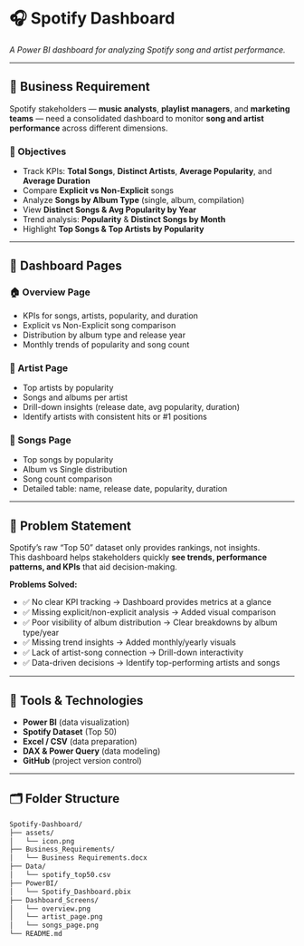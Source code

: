 # 🎧 Spotify Dashboard

*A Power BI dashboard for analyzing Spotify song and artist performance.*

---

## 📌 Business Requirement

Spotify stakeholders — **music analysts**, **playlist managers**, and **marketing teams** — need a consolidated dashboard to monitor **song and artist performance** across different dimensions.

### 🎯 Objectives
- Track KPIs: **Total Songs**, **Distinct Artists**, **Average Popularity**, and **Average Duration**
- Compare **Explicit vs Non-Explicit** songs
- Analyze **Songs by Album Type** (single, album, compilation)
- View **Distinct Songs & Avg Popularity by Year**
- Trend analysis: **Popularity** & **Distinct Songs by Month**
- Highlight **Top Songs & Top Artists by Popularity**

---

## 🧩 Dashboard Pages

### 🏠 Overview Page
- KPIs for songs, artists, popularity, and duration  
- Explicit vs Non-Explicit song comparison  
- Distribution by album type and release year  
- Monthly trends of popularity and song count  

### 🎤 Artist Page
- Top artists by popularity  
- Songs and albums per artist  
- Drill-down insights (release date, avg popularity, duration)  
- Identify artists with consistent hits or #1 positions  

### 🎵 Songs Page
- Top songs by popularity  
- Album vs Single distribution  
- Song count comparison  
- Detailed table: name, release date, popularity, duration  

---

## 🚩 Problem Statement

Spotify’s raw “Top 50” dataset only provides rankings, not insights.  
This dashboard helps stakeholders quickly **see trends, performance patterns, and KPIs** that aid decision-making.

**Problems Solved:**
- ✅ No clear KPI tracking → Dashboard provides metrics at a glance  
- ✅ Missing explicit/non-explicit analysis → Added visual comparison  
- ✅ Poor visibility of album distribution → Clear breakdowns by album type/year  
- ✅ Missing trend insights → Added monthly/yearly visuals  
- ✅ Lack of artist-song connection → Drill-down interactivity  
- ✅ Data-driven decisions → Identify top-performing artists and songs  

---

## 🧠 Tools & Technologies
- **Power BI** (data visualization)
- **Spotify Dataset** (Top 50)
- **Excel / CSV** (data preparation)
- **DAX & Power Query** (data modeling)
- **GitHub** (project version control)

---

## 🗂️ Folder Structure
```bash
Spotify-Dashboard/
├── assets/
│   └── icon.png
├── Business_Requirements/
│   └── Business Requirements.docx
├── Data/
│   └── spotify_top50.csv
├── PowerBI/
│   └── Spotify_Dashboard.pbix
├── Dashboard_Screens/
│   └── overview.png
│   └── artist_page.png
│   └── songs_page.png
└── README.md
